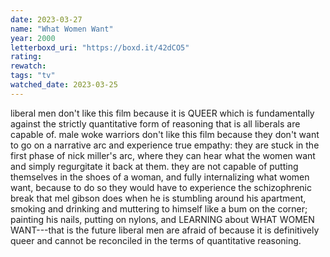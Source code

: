 ```yaml
---
date: 2023-03-27
name: "What Women Want"
year: 2000
letterboxd_uri: "https://boxd.it/42dCO5"
rating: 
rewatch: 
tags: "tv"
watched_date: 2023-03-25
---
```


liberal men don't like this film because it is QUEER which is fundamentally against the strictly quantitative form of reasoning that is all liberals are capable of. male woke warriors don't like this film because they don't want to go on a narrative arc and experience true empathy: they are stuck in the first phase of nick miller's arc, where they can hear what the women want and simply regurgitate it back at them. they are not capable of putting themselves in the shoes of a woman, and fully internalizing what women want, because to do so they would have to experience the schizophrenic break that mel gibson does when he is stumbling around his apartment, smoking and drinking and muttering to himself like a bum on the corner; painting his nails, putting on nylons, and LEARNING about WHAT WOMEN WANT---that is the future liberal men are afraid of because it is definitively queer and cannot be reconciled in the terms of quantitative reasoning.
